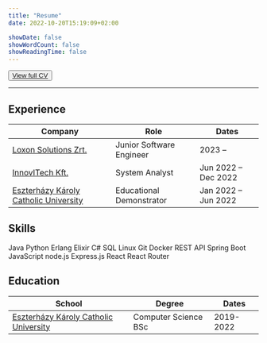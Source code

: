 ```yaml
---
title: "Resume"
date: 2022-10-20T15:19:09+02:00

showDate: false
showWordCount: false
showReadingTime: false
---
```


<button class="resume-link"><a href="/Dániel Árvai.pdf" target="_blank">View full CV</a></button>

---

## Experience

| Company | Role | Dates |
| - | - | - |
| [Loxon Solutions Zrt.](https://loxon.eu/) | Junior Software Engineer | 2023 &ndash; |
| [InnovITech Kft.](https://innovitech.hu/) | System Analyst | Jun 2022 &ndash; Dec 2022 |
| [Eszterházy Károly Catholic University](https://uni-eszterhazy.hu/) | Educational Demonstrator | Jan 2022 &ndash; Jun 2022 |

## Skills

<span class="skill-tag">Java</span>
<span class="skill-tag">Python</span>
<span class="skill-tag">Erlang</span>
<span class="skill-tag">Elixir</span>
<span class="skill-tag">C#</span>
<span class="skill-tag">SQL</span>
<span class="skill-tag">Linux</span>
<span class="skill-tag">Git</span>
<span class="skill-tag">Docker</span>
<span class="skill-tag">REST&nbsp;API</span>
<span class="skill-tag">Spring&nbsp;Boot</span>
<span class="skill-tag">JavaScript</span>
<span class="skill-tag">node.js</span>
<span class="skill-tag">Express.js</span>
<span class="skill-tag">React</span>
<span class="skill-tag">React&nbsp;Router</span>

## Education

| School | Degree | Dates |
| - | - | - |
| [Eszterházy Károly Catholic University](https://uni-eszterhazy.hu/) | Computer Science BSc | 2019-2022 |
